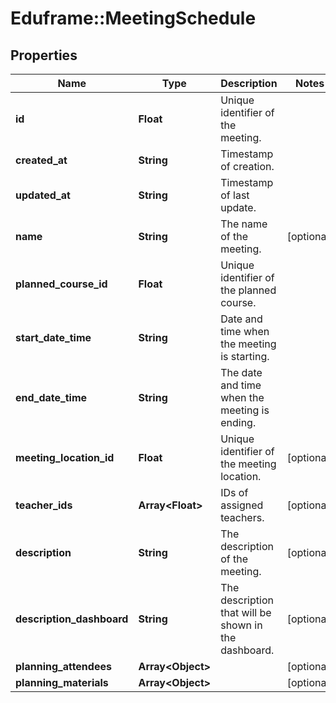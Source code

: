 # Eduframe::MeetingSchedule

## Properties
Name | Type | Description | Notes
------------ | ------------- | ------------- | -------------
**id** | **Float** | Unique identifier of the meeting. | 
**created_at** | **String** | Timestamp of creation. | 
**updated_at** | **String** | Timestamp of last update. | 
**name** | **String** | The name of the meeting. | [optional] 
**planned_course_id** | **Float** | Unique identifier of the planned course. | 
**start_date_time** | **String** | Date and time when the meeting is starting. | 
**end_date_time** | **String** | The date and time when the meeting is ending. | 
**meeting_location_id** | **Float** | Unique identifier of the meeting location. | [optional] 
**teacher_ids** | **Array&lt;Float&gt;** | IDs of assigned teachers. | [optional] 
**description** | **String** | The description of the meeting. | [optional] 
**description_dashboard** | **String** | The description that will be shown in the dashboard. | [optional] 
**planning_attendees** | **Array&lt;Object&gt;** |  | [optional] 
**planning_materials** | **Array&lt;Object&gt;** |  | [optional] 


